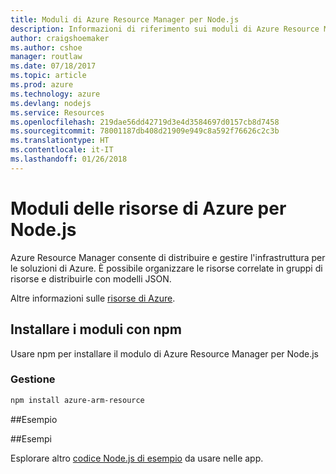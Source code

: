 ```yaml
---
title: Moduli di Azure Resource Manager per Node.js
description: Informazioni di riferimento sui moduli di Azure Resource Manager per Node.js
author: craigshoemaker
ms.author: cshoe
manager: routlaw
ms.date: 07/18/2017
ms.topic: article
ms.prod: azure
ms.technology: azure
ms.devlang: nodejs
ms.service: Resources
ms.openlocfilehash: 219dae56dd42719d3e4d3584697d0157cb8d7458
ms.sourcegitcommit: 78001187db408d21909e949c8a592f76626c2c3b
ms.translationtype: HT
ms.contentlocale: it-IT
ms.lasthandoff: 01/26/2018
---
```

# <a name="azure-resource-modules-for-nodejs"></a>Moduli delle risorse di Azure per Node.js

Azure Resource Manager consente di distribuire e gestire l'infrastruttura per le soluzioni di Azure. È possibile organizzare le risorse correlate in gruppi di risorse e distribuirle con modelli JSON.

Altre informazioni sulle [risorse di Azure](https://docs.microsoft.com/azure/azure-resource-manager/).

## <a name="install-the-modules-with-npm"></a>Installare i moduli con npm

Usare npm per installare il modulo di Azure Resource Manager per Node.js

### <a name="management"></a>Gestione

```bash
npm install azure-arm-resource
```

##<a name="example"></a>Esempio

##<a name="samples"></a>Esempi

Esplorare altro [codice Node.js di esempio](https://azure.microsoft.com/resources/samples/?platform=nodejs) da usare nelle app.